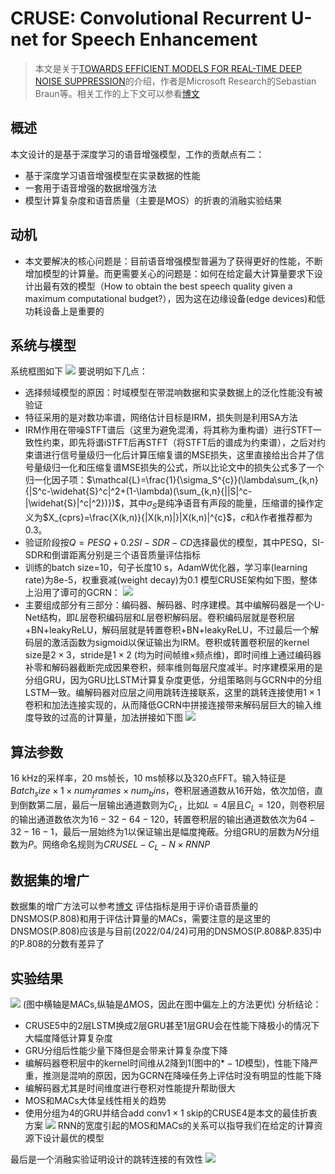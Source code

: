 # CRUSE: Convolutional Recurrent U-net for Speech Enhancement
> 本文是关于[TOWARDS EFFICIENT MODELS FOR REAL-TIME DEEP NOISE SUPPRESSION](https://arxiv.org/pdf/2101.09249.pdf)的介绍，作者是Microsoft Research的Sebastian Braun等。相关工作的上下文可以参看[博文](https://www.cnblogs.com/VincentLau-blog/p/Deep_Learning_in_speech_enhancement.html)

## 概述
本文设计的是基于深度学习的语音增强模型，工作的贡献点有二：
* 基于深度学习语音增强模型在实录数据的性能
* 一套用于语音增强的数据增强方法
* 模型计算复杂度和语音质量（主要是MOS）的折衷的消融实验结果

## 动机
* 本文要解决的核心问题是：目前语音增强模型普遍为了获得更好的性能，不断增加模型的计算量。而更需要关心的问题是：如何在给定最大计算量要求下设计出最有效的模型（How to obtain the best speech quality given a maximum computational budget?），因为这在边缘设备(edge devices)和低功耗设备上是重要的

## 系统与模型
系统框图如下
![](https://img2022.cnblogs.com/blog/1516697/202204/1516697-20220424171458294-2132207474.png)
要说明如下几点：
* 选择频域模型的原因：时域模型在带混响数据和实录数据上的泛化性能没有被验证
* 特征采用的是对数功率谱，网络估计目标是IRM，损失则是利用SA方法
* IRM作用在带噪STFT谱后（这里为避免混淆，将其称为重构谱）进行STFT一致性约束，即先将谱iSTFT后再STFT（将STFT后的谱成为约束谱），之后对约束谱进行信号量级归一化后计算压缩复谱的MSE损失，这里直接给出合并了信号量级归一化和压缩复谱MSE损失的公式，所以比论文中的损失公式多了一个归一化因子项：$\mathcal{L}=\frac{1}{\sigma_S^{c}}(\lambda\sum_{k,n}{|S^c-\widehat{S}^c|^2+(1-\lambda)(\sum_{k,n}{||S|^c-|\widehat{S}|^c|^2})})$，其中$\sigma_S$是纯净语音有声段的能量，压缩谱的操作定义为$X_{cprs}=\frac{X(k,n)}{|X(k,n)|}|X(k,n)|^{c}$，$c$和$\lambda$作者推荐都为0.3。
* 验证阶段按$Q=PESQ+0.2SI-SDR-CD$选择最优的模型，其中PESQ，SI-SDR和倒谱距离分别是三个语音质量评估指标
* 训练的batch size=10，句子长度10 s，AdamW优化器，学习率(learning rate)为8e-5，权重衰减(weight decay)为0.1
模型CRUSE架构如下图，整体上沿用了谭可的GCRN：
![](https://img2022.cnblogs.com/blog/1516697/202204/1516697-20220424173154089-1080554640.png)
* 主要组成部分有三部分：编码器、解码器、时序建模。其中编解码器是一个U-Net结构，即$L$层卷积编码层和$L$层卷积解码层。卷积编码层就是卷积层+BN+leakyReLU，解码层就是转置卷积+BN+leakyReLU，不过最后一个解码层的激活函数为sigmoid以保证输出为IRM。卷积或转置卷积层的kernel size是$2 \times 3$，stride是$1 \times 2$ (均为时间帧维×频点维)，即时间维上通过编码器补零和解码器截断完成因果卷积，频率维则每层尺度减半。时序建模采用的是分组GRU，因为GRU比LSTM计算复杂度更低，分组策略则与GCRN中的分组LSTM一致。编解码器对应层之间用跳转连接联系，这里的跳转连接使用$1\times1$卷积和加法连接实现的，从而降低GCRN中拼接连接带来解码层巨大的输入维度导致的过高的计算量，加法拼接如下图
![](https://img2022.cnblogs.com/blog/1516697/202204/1516697-20220424174650713-927078105.png)
## 算法参数
16 kHz的采样率，20 ms帧长，10 ms帧移以及320点FFT。输入特征是$Batch_size \times 1 \times num_frames \times num_bins$，卷积层通道数从16开始，依次加倍，直到倒数第二层，最后一层输出通道数则为$C_L$，比如$L=4$层且$C_L=120$，则卷积层的输出通道数依次为$16-32-64-120$，转置卷积层的输出通道数依次为$64-32-16-1$，最后一层始终为1以保证输出是幅度掩蔽。分组GRU的层数为$N$分组数为$P$。网络命名规则为$CRUSEL-C_L-N \times RNNP$
## 数据集的增广
数据集的增广方法可以参考[博文](https://www.cnblogs.com/VincentLau-blog/p/Deep_Learning_in_speech_enhancement.html)
评估指标是用于评价语音质量的DNSMOS(P.808)和用于评估计算量的MACs，需要注意的是这里的DNSMOS(P.808)应该是与目前(2022/04/24)可用的DNSMOS(P.808&P.835)中的P.808的分数有差异了
## 实验结果
![](https://img2022.cnblogs.com/blog/1516697/202204/1516697-20220424180458446-83376249.png)
(图中横轴是MACs,纵轴是$\Delta$MOS，因此在图中偏左上的方法更优)
分析结论：
* CRUSE5中的2层LSTM换成2层GRU甚至1层GRU会在性能下降极小的情况下大幅度降低计算复杂度
* GRU分组后性能少量下降但是会带来计算复杂度下降
* 编解码器卷积层中的kernel时间维从2降到1(图中的$*-1D$模型)，性能下降严重，推测是混响的原因，因为GCRN在降噪任务上评估时没有明显的性能下降
* 编解码器尤其是时间维度进行卷积对性能提升帮助很大
* MOS和MACs大体呈线性相关的趋势
* 使用分组为4的GRU并结合add conv$1 \times 1$ skip的CRUSE4是本文的最佳折衷方案
![](https://img2022.cnblogs.com/blog/1516697/202204/1516697-20220424182153784-1484088317.png)
RNN的宽度引起的MOS和MACs的关系可以指导我们在给定的计算资源下设计最优的模型

最后是一个消融实验证明设计的跳转连接的有效性
![](https://img2022.cnblogs.com/blog/1516697/202204/1516697-20220424182340657-523489128.png)
